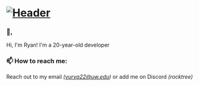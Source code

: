 # [![Header](https://i.imgur.com/8aaDm36.png)](https://www.vuryan.com/)

### 👋,
Hi, I'm Ryan! I'm a 20-year-old developer

### 📫 How to reach me:
Reach out to my email *(vurya22@uw.edu)* or add me on Discord  *(rocktree)*
